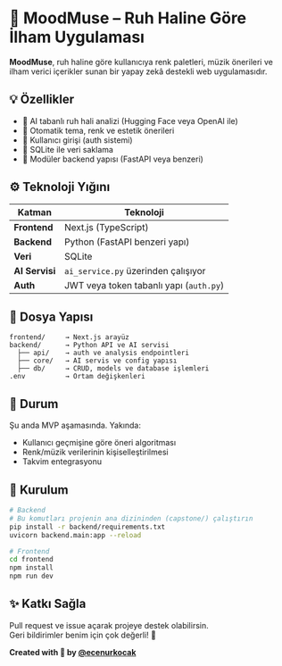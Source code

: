 # 🎨 MoodMuse – Ruh Haline Göre İlham Uygulaması

**MoodMuse**, ruh haline göre kullanıcıya renk paletleri, müzik önerileri ve ilham verici içerikler sunan bir yapay zekâ destekli web uygulamasıdır.

## 💡 Özellikler
- 🧠 AI tabanlı ruh hali analizi (Hugging Face veya OpenAI ile)
- 🎨 Otomatik tema, renk ve estetik önerileri
- 🔐 Kullanıcı girişi (auth sistemi)
- 💾 SQLite ile veri saklama
- 🧩 Modüler backend yapısı (FastAPI veya benzeri)

## ⚙️ Teknoloji Yığını

| Katman    | Teknoloji   |
|-----------|-------------|
| **Frontend** | Next.js (TypeScript) |
| **Backend**  | Python (FastAPI benzeri yapı) |
| **Veri**     | SQLite |
| **AI Servisi** | `ai_service.py` üzerinden çalışıyor |
| **Auth**    | JWT veya token tabanlı yapı (`auth.py`) |

## 📁 Dosya Yapısı

```
frontend/     → Next.js arayüz  
backend/      → Python API ve AI servisi  
  ├── api/    → auth ve analysis endpointleri  
  ├── core/   → AI servis ve config yapısı  
  ├── db/     → CRUD, models ve database işlemleri  
.env          → Ortam değişkenleri  
```

## 🚧 Durum
Şu anda MVP aşamasında. Yakında:
- Kullanıcı geçmişine göre öneri algoritması
- Renk/müzik verilerinin kişiselleştirilmesi
- Takvim entegrasyonu

## 📌 Kurulum

```bash
# Backend
# Bu komutları projenin ana dizininden (capstone/) çalıştırın
pip install -r backend/requirements.txt
uvicorn backend.main:app --reload

# Frontend
cd frontend
npm install
npm run dev
```


## ✨ Katkı Sağla

Pull request ve issue açarak projeye destek olabilirsin.  
Geri bildirimler benim için çok değerli! 💌

**Created with 💖 by [@ecenurkocak](https://github.com/ecenurkocak)**